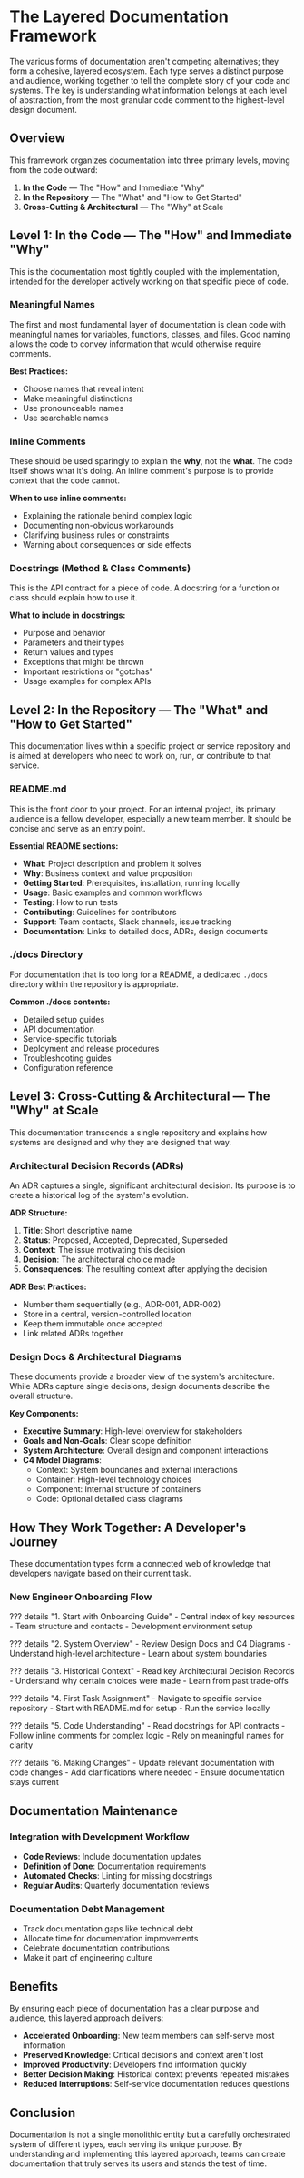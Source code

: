 # The Layered Documentation Framework

The various forms of documentation aren't competing alternatives; they form a cohesive, layered ecosystem. Each type serves a distinct purpose and audience, working together to tell the complete story of your code and systems. The key is understanding what information belongs at each level of abstraction, from the most granular code comment to the highest-level design document.

## Overview

This framework organizes documentation into three primary levels, moving from the code outward:

1. **In the Code** — The "How" and Immediate "Why"
2. **In the Repository** — The "What" and "How to Get Started"
3. **Cross-Cutting & Architectural** — The "Why" at Scale

## Level 1: In the Code — The "How" and Immediate "Why"

This is the documentation most tightly coupled with the implementation, intended for the developer actively working on that specific piece of code.

### Meaningful Names

The first and most fundamental layer of documentation is clean code with meaningful names for variables, functions, classes, and files. Good naming allows the code to convey information that would otherwise require comments.

**Best Practices:**

- Choose names that reveal intent
- Make meaningful distinctions
- Use pronounceable names
- Use searchable names

### Inline Comments

These should be used sparingly to explain the **why**, not the **what**. The code itself shows what it's doing. An inline comment's purpose is to provide context that the code cannot.

**When to use inline comments:**

- Explaining the rationale behind complex logic
- Documenting non-obvious workarounds
- Clarifying business rules or constraints
- Warning about consequences or side effects

### Docstrings (Method & Class Comments)

This is the API contract for a piece of code. A docstring for a function or class should explain how to use it.

**What to include in docstrings:**

- Purpose and behavior
- Parameters and their types
- Return values and types
- Exceptions that might be thrown
- Important restrictions or "gotchas"
- Usage examples for complex APIs

## Level 2: In the Repository — The "What" and "How to Get Started"

This documentation lives within a specific project or service repository and is aimed at developers who need to work on, run, or contribute to that service.

### README.md

This is the front door to your project. For an internal project, its primary audience is a fellow developer, especially a new team member. It should be concise and serve as an entry point.

**Essential README sections:**

- **What**: Project description and problem it solves
- **Why**: Business context and value proposition
- **Getting Started**: Prerequisites, installation, running locally
- **Usage**: Basic examples and common workflows
- **Testing**: How to run tests
- **Contributing**: Guidelines for contributors
- **Support**: Team contacts, Slack channels, issue tracking
- **Documentation**: Links to detailed docs, ADRs, design documents

### ./docs Directory

For documentation that is too long for a README, a dedicated `./docs` directory within the repository is appropriate.

**Common ./docs contents:**

- Detailed setup guides
- API documentation
- Service-specific tutorials
- Deployment and release procedures
- Troubleshooting guides
- Configuration reference

## Level 3: Cross-Cutting & Architectural — The "Why" at Scale

This documentation transcends a single repository and explains how systems are designed and why they are designed that way.

### Architectural Decision Records (ADRs)

An ADR captures a single, significant architectural decision. Its purpose is to create a historical log of the system's evolution.

**ADR Structure:**

1. **Title**: Short descriptive name
2. **Status**: Proposed, Accepted, Deprecated, Superseded
3. **Context**: The issue motivating this decision
4. **Decision**: The architectural choice made
5. **Consequences**: The resulting context after applying the decision

**ADR Best Practices:**

- Number them sequentially (e.g., ADR-001, ADR-002)
- Store in a central, version-controlled location
- Keep them immutable once accepted
- Link related ADRs together

### Design Docs & Architectural Diagrams

These documents provide a broader view of the system's architecture. While ADRs capture single decisions, design documents describe the overall structure.

**Key Components:**

- **Executive Summary**: High-level overview for stakeholders
- **Goals and Non-Goals**: Clear scope definition
- **System Architecture**: Overall design and component interactions
- **C4 Model Diagrams**:
  - Context: System boundaries and external interactions
  - Container: High-level technology choices
  - Component: Internal structure of containers
  - Code: Optional detailed class diagrams

## How They Work Together: A Developer's Journey

These documentation types form a connected web of knowledge that developers navigate based on their current task.

### New Engineer Onboarding Flow

??? details "1. Start with Onboarding Guide"
    - Central index of key resources
    - Team structure and contacts
    - Development environment setup

??? details "2. System Overview"
    - Review Design Docs and C4 Diagrams
    - Understand high-level architecture
    - Learn about system boundaries

??? details "3. Historical Context"
    - Read key Architectural Decision Records
    - Understand why certain choices were made
    - Learn from past trade-offs

??? details "4. First Task Assignment"
    - Navigate to specific service repository
    - Start with README.md for setup
    - Run the service locally

??? details "5. Code Understanding"
    - Read docstrings for API contracts
    - Follow inline comments for complex logic
    - Rely on meaningful names for clarity

??? details "6. Making Changes"
    - Update relevant documentation with code changes
    - Add clarifications where needed
    - Ensure documentation stays current

## Documentation Maintenance

### Integration with Development Workflow

- **Code Reviews**: Include documentation updates
- **Definition of Done**: Documentation requirements
- **Automated Checks**: Linting for missing docstrings
- **Regular Audits**: Quarterly documentation reviews

### Documentation Debt Management

- Track documentation gaps like technical debt
- Allocate time for documentation improvements
- Celebrate documentation contributions
- Make it part of engineering culture

## Benefits

By ensuring each piece of documentation has a clear purpose and audience, this layered approach delivers:

- **Accelerated Onboarding**: New team members can self-serve most information
- **Preserved Knowledge**: Critical decisions and context aren't lost
- **Improved Productivity**: Developers find information quickly
- **Better Decision Making**: Historical context prevents repeated mistakes
- **Reduced Interruptions**: Self-service documentation reduces questions

## Conclusion

Documentation is not a single monolithic entity but a carefully orchestrated system of different types, each serving its unique purpose. By understanding and implementing this layered approach, teams can create documentation that truly serves its users and stands the test of time.
